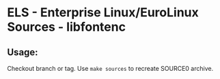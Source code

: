 # ELS - Enterprise Linux/EuroLinux Sources - libfontenc
 
## Usage:
  Checkout branch or tag. Use `make sources` to recreate  SOURCE0 archive.
